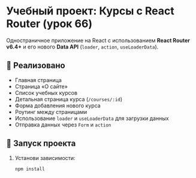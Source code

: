 # Учебный проект: Курсы с React Router (урок 66)

Одностраничное приложение на React с использованием **React Router v6.4+** и его нового **Data API** (`loader`, `action`, `useLoaderData`).

## 📌 Реализовано

- Главная страница
- Страница «О сайте»
- Список учебных курсов
- Детальная страница курса (`/courses/:id`)
- Форма добавления нового курса
- Роутинг между страницами
- Использование `loader` и `useLoaderData` для загрузки данных
- Отправка данных через `Form` и `action`

## 🚀 Запуск проекта

1. Установи зависимости:
   ```bash
   npm install
